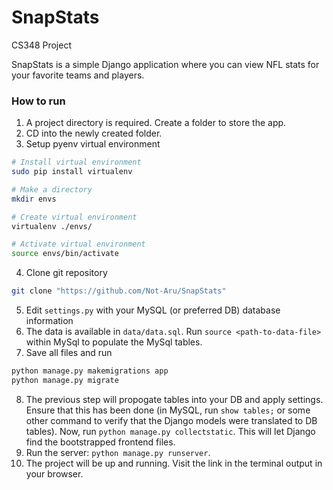# SnapStats
CS348 Project

SnapStats is a simple Django application where you can view NFL stats for your favorite teams and players.

### How to run

1. A project directory is required. Create a folder to store the app. 
2. CD into the newly created folder.
3. Setup pyenv virtual environment
```bash
# Install virtual environment
sudo pip install virtualenv

# Make a directory
mkdir envs

# Create virtual environment
virtualenv ./envs/

# Activate virtual environment
source envs/bin/activate
```
4. Clone git repository
```bash
git clone "https://github.com/Not-Aru/SnapStats"
```
5. Edit `settings.py` with your MySQL (or preferred DB) database information 
6. The data is available in `data/data.sql`. Run `source <path-to-data-file>` within MySql to populate the MySql tables. 
7. Save all files and run
```bash
python manage.py makemigrations app
python manage.py migrate
```
8. The previous step will propogate tables into your DB and apply settings. Ensure that this has been done (in MySQL, run `show tables;` or some other command to verify that the Django models were translated to DB tables). Now, run `python manage.py collectstatic`. This will let Django find the bootstrapped frontend files. 
9. Run the server: `python manage.py runserver`. 
10. The project will be up and running. Visit the link in the terminal output in your browser. 